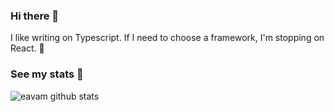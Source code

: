 ### Hi there 👋
I like writing on Typescript. If I need to choose a framework, I'm stopping on React. 🙂

### See my stats 👀
![eavam github stats](https://github-readme-stats.vercel.app/api?username=eavam&show_icons=true)

